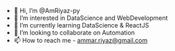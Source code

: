 - 👋 Hi, I’m @AmRiyaz-py
- 👀 I’m interested in DataScience and WebDevelopment
- 🌱 I’m currently learning DataScience & ReactJS
- 💞️ I’m looking to collaborate on Automation
- 📫 How to reach me - ammar.riyaz@gmail.com

<!---
AmRiyaz-py/AmRiyaz-py is a ✨ special ✨ repository because its `README.md` (this file) appears on your GitHub profile.
You can click the Preview link to take a look at your changes.
--->
